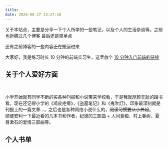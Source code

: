 ```yaml
---
title:
date: 2020-08-27 13:27:16
---
```

关于本站点，主要是分享一下个人所学的一些笔记，以及个人的生活杂谈等。之前也折腾过几个博客
最后还是简单点
<!--more-->
还有之前博客的一些内容~~正在搬运过来~~

大家好，我是练习时长 10 分钟的前端实习生，这里放个 [10 分钟入门前端的链接](https://gitai.me/2018/12/getting-started-for-js/)
## 关于个人爱好方面

<br />

小学开始就有同学不断的买各种刊报和小说带来学校看，于是我就厚颜无耻的蹭书看。现在还记得小学的《鸡皮疙瘩》，《盗墓笔记》和《鬼吹灯》，印象最深刻就是刊报上的一篇文章...，之后也是各种网络小说什么的，~~阅读习惯要从小养起~~。
<br />
顺便安利一下最近看的几本书和作者，纪德的三部曲 + 人间食粮、村上春树、夏目漱石的爱情三部曲等。

## 个人书单
